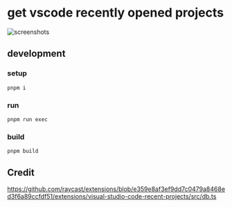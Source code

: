 get vscode recently opened projects
===

![screenshots](https://i.imgur.com/82rbPms.png)

development
---

### setup

```shell
pnpm i
```

### run

```shell
pnpm run exec
```

### build

```shell
pnpm build
```

Credit
---

https://github.com/raycast/extensions/blob/e359e8af3ef9dd7c0479a8468ed3f6a89ccfdf51/extensions/visual-studio-code-recent-projects/src/db.ts